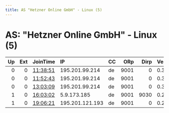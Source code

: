 ```yaml
---
title: AS "Hetzner Online GmbH" - Linux (5)
---
```


# AS: "Hetzner Online GmbH" - Linux (5)

|   Up |   Ext | JoinTime                                                                                            | IP              | CC   |   ORp |   Dirp | Version   | Contact                   | Nickname      |   eFamMembers |
|-----:|------:|:----------------------------------------------------------------------------------------------------|:----------------|:-----|------:|-------:|:----------|:--------------------------|:--------------|--------------:|
|    0 |     0 | [11:38:51](https://metrics.torproject.org/rs.html#details/1D1D3D1D4D0B1FD0C50E327027EB62288A3999B3) | 195.201.99.214  | de   |  9001 |      0 | 0.3.2.10  | None                      | Tutorialrelay |             1 |
|    0 |     0 | [11:52:43](https://metrics.torproject.org/rs.html#details/C374CA4094C626CAC28CC1C2360D3B103B43CC1E) | 195.201.99.214  | de   |  9001 |      0 | 0.3.2.10  | bn4t on YT                | TutorialRelay |             1 |
|    0 |     0 | [13:03:09](https://metrics.torproject.org/rs.html#details/04BE884BEB5839A8704F4A0801AAA919251E874C) | 195.201.99.214  | de   |  9001 |      0 | 0.3.2.10  | None                      | TheTorRelay   |             1 |
|    1 |     0 | [16:03:02](https://metrics.torproject.org/rs.html#details/174A06CF19352E2A1ACBAA8A29A35E01675C5108) | 5.9.173.185     | de   |  9001 |   9030 | 0.2.9.14  | F36FBE068447E0D4F1E46C59E | incognito     |             1 |
|    1 |     0 | [19:06:21](https://metrics.torproject.org/rs.html#details/B4EE43BD16FE5E2068A341A88244D68BAD9690B9) | 195.201.121.193 | de   |  9001 |      0 | 0.2.9.14  | torserver at koljasagorsk | tor1          |             1 |
